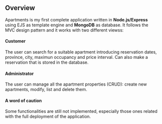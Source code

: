 ## Overview

Apartments is my first complete application written in **Node.js/Express** using EJS as template engine and **MongoDB** as database. It follows the MVC design pattern and it works with two different viewss:

#### Customer

The user can search for a suitable apartment introducing reservation dates, province, city, maximun occupancy and price interval. Can also make a reservation that is stored in the database.

#### Administrator

The user can manage all the apartment properties (CRUD): create new apartments, modify, list and delete them.

#### A word of caution

Some functionalities are still not implemented, especially those ones related with the full deployment of the application.
